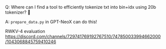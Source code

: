 Q: Where can I find a tool to efficiently tokenize txt into bin+idx using 20b tokenizer? 🙂 

A: `prepare_data.py` in GPT-NeoX can do this!

RWKV-4 evaluation
https://discord.com/channels/729741769192767510/747850033994662000/1043068845759410246

